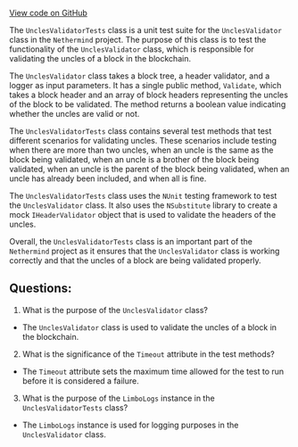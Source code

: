 [View code on GitHub](https://github.com/nethermindeth/nethermind/Nethermind.Blockchain.Test/Validators/UnclesValidatorTests.cs)

The `UnclesValidatorTests` class is a unit test suite for the `UnclesValidator` class in the `Nethermind` project. The purpose of this class is to test the functionality of the `UnclesValidator` class, which is responsible for validating the uncles of a block in the blockchain. 

The `UnclesValidator` class takes a block tree, a header validator, and a logger as input parameters. It has a single public method, `Validate`, which takes a block header and an array of block headers representing the uncles of the block to be validated. The method returns a boolean value indicating whether the uncles are valid or not. 

The `UnclesValidatorTests` class contains several test methods that test different scenarios for validating uncles. These scenarios include testing when there are more than two uncles, when an uncle is the same as the block being validated, when an uncle is a brother of the block being validated, when an uncle is the parent of the block being validated, when an uncle has already been included, and when all is fine. 

The `UnclesValidatorTests` class uses the `NUnit` testing framework to test the `UnclesValidator` class. It also uses the `NSubstitute` library to create a mock `IHeaderValidator` object that is used to validate the headers of the uncles. 

Overall, the `UnclesValidatorTests` class is an important part of the `Nethermind` project as it ensures that the `UnclesValidator` class is working correctly and that the uncles of a block are being validated properly.
## Questions: 
 1. What is the purpose of the `UnclesValidator` class?
- The `UnclesValidator` class is used to validate the uncles of a block in the blockchain.

2. What is the significance of the `Timeout` attribute in the test methods?
- The `Timeout` attribute sets the maximum time allowed for the test to run before it is considered a failure.

3. What is the purpose of the `LimboLogs` instance in the `UnclesValidatorTests` class?
- The `LimboLogs` instance is used for logging purposes in the `UnclesValidator` class.